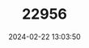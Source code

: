 ---
title: "22956"
category: "Vicugna vicugna"
draft: false
date: 2024-02-22 13:03:50
languages:
  English: ["Vicugna", "Vicuña", "Vicuna"]
  Aymara: ["Huari"]
  French: ["Vigogne"]
  Quechua: ["Wik'uña"]
---